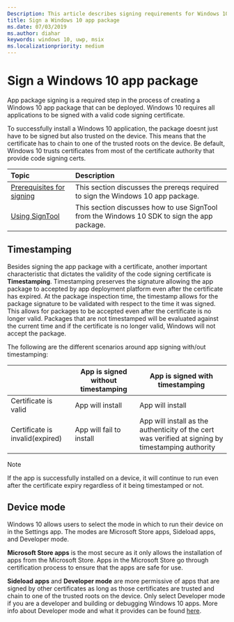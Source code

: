 ```yaml
---
Description: This article describes signing requirements for Windows 10 apps.
title: Sign a Windows 10 app package 
ms.date: 07/03/2019
ms.author: diahar
keywords: windows 10, uwp, msix
ms.localizationpriority: medium
---
```


# Sign a Windows 10 app package 

App package signing is a required step in the process of creating a Windows 10 app package that can be deployed. Windows 10 requires all applications to be signed with a valid code signing certificate. 

To successfully install a Windows 10 application, the package doesnt just have to be signed but also trusted on the device. This means that the certificate has to chain to one of the trusted roots on the device. Be default, Windows 10 trusts certificates from most of the certificate authority that provide code signing certs. 

|Topic| Description |
|:---|:---|
|[Prerequisites for signing](https://docs.microsoft.com/windows/uwp/packaging/sign-app-package-using-signtool?context=/windows/msix/render#prerequisites)| This section discusses the prereqs required to sign the Windows 10 app package. | 
|[Using SignTool](https://docs.microsoft.com/windows/uwp/packaging/sign-app-package-using-signtool?context=/windows/msix/render#using-signtool)| This section discusses how to use SignTool from the Windows 10 SDK to sign the app package.|

## Timestamping 

Besides signing the app package with a certificate, another important characteristic that dictates the validity of the code signing certificate is **Timestamping**. Timestamping preserves the signature allowing the app package to accepted by app deployment platform even after the certificate has expired. At the package inspection time, the timestamp allows for the package signature to be validated with respect to the time it was signed. This allows for packages to be accepted even after the certificate is no longer valid. Packages that are not timestamped will be evaluated against the current time and if the certificate is no longer valid, Windows will not accept the package. 

The following are the different scenarios around app signing with/out timestamping:

| |App is signed without timestamping | App is signed with timestamping |
|---|---------------------------------- | ------------------------------- |
| Certificate is valid |App will install | App will install |
| Certificate is invalid(expired) | App will fail to install | App will install as the authenticity of the cert was verified at signing by timestamping authority |

 > [!NOTE]
 > If the app is successfully installed on a device, it will continue to run even after the certificate expiry regardless of it being timestamped or not. 

## Device mode

Windows 10 allows users to select the mode in which to run their device on in the Settings app. The modes are Microsoft Store apps, Sideload apps, and Developer mode. 

**Microsoft Store apps** is the most secure as it only allows the installation of apps from the Microsoft Store. Apps in the Microsoft Store go through certification process to ensure that the apps are safe for use. 

**Sideload apps**  and **Developer mode** are more permissive of apps that are signed by other certificates as long as those certificates are trusted and chain to one of the trusted roots on the device. Only select Developer mode if you are a developer and building or debugging Windows 10 apps. More info about Developer mode and what it provides can be found [here](https://docs.microsoft.com/en-us/windows/uwp/get-started/enable-your-device-for-development). 
